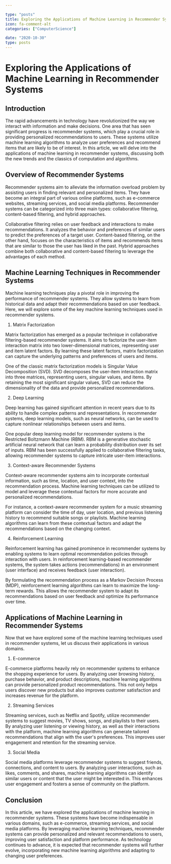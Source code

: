 ```yaml
---

type: "posts"
title: Exploring the Applications of Machine Learning in Recommender Systems
icon: fa-comment-alt
categories: ["ComputerScience"]

date: "2020-10-30"
type: posts
---
```





# Exploring the Applications of Machine Learning in Recommender Systems

## Introduction

The rapid advancements in technology have revolutionized the way we interact with information and make decisions. One area that has seen significant progress is recommender systems, which play a crucial role in providing personalized recommendations to users. These systems utilize machine learning algorithms to analyze user preferences and recommend items that are likely to be of interest. In this article, we will delve into the applications of machine learning in recommender systems, discussing both the new trends and the classics of computation and algorithms.

## Overview of Recommender Systems

Recommender systems aim to alleviate the information overload problem by assisting users in finding relevant and personalized items. They have become an integral part of various online platforms, such as e-commerce websites, streaming services, and social media platforms. Recommender systems can be categorized into three main types: collaborative filtering, content-based filtering, and hybrid approaches.

Collaborative filtering relies on user feedback and interactions to make recommendations. It analyzes the behavior and preferences of similar users to predict the preferences of a target user. Content-based filtering, on the other hand, focuses on the characteristics of items and recommends items that are similar to those the user has liked in the past. Hybrid approaches combine both collaborative and content-based filtering to leverage the advantages of each method.

## Machine Learning Techniques in Recommender Systems

Machine learning techniques play a pivotal role in improving the performance of recommender systems. They allow systems to learn from historical data and adapt their recommendations based on user feedback. Here, we will explore some of the key machine learning techniques used in recommender systems.

1. Matrix Factorization

Matrix factorization has emerged as a popular technique in collaborative filtering-based recommender systems. It aims to factorize the user-item interaction matrix into two lower-dimensional matrices, representing user and item latent factors. By learning these latent factors, matrix factorization can capture the underlying patterns and preferences of users and items.

One of the classic matrix factorization models is Singular Value Decomposition (SVD). SVD decomposes the user-item interaction matrix into three matrices, representing users, singular values, and items. By retaining the most significant singular values, SVD can reduce the dimensionality of the data and provide personalized recommendations.

2. Deep Learning

Deep learning has gained significant attention in recent years due to its ability to handle complex patterns and representations. In recommender systems, deep learning models, such as neural networks, can be used to capture nonlinear relationships between users and items.

One popular deep learning model for recommender systems is the Restricted Boltzmann Machine (RBM). RBM is a generative stochastic artificial neural network that can learn a probability distribution over its set of inputs. RBM has been successfully applied to collaborative filtering tasks, allowing recommender systems to capture intricate user-item interactions.

3. Context-aware Recommender Systems

Context-aware recommender systems aim to incorporate contextual information, such as time, location, and user context, into the recommendation process. Machine learning techniques can be utilized to model and leverage these contextual factors for more accurate and personalized recommendations.

For instance, a context-aware recommender system for a music streaming platform can consider the time of day, user location, and previous listening history to recommend suitable songs or playlists. Machine learning algorithms can learn from these contextual factors and adapt the recommendations based on the changing context.

4. Reinforcement Learning

Reinforcement learning has gained prominence in recommender systems by enabling systems to learn optimal recommendation policies through interaction with users. In reinforcement learning-based recommender systems, the system takes actions (recommendations) in an environment (user interface) and receives feedback (user interaction).

By formulating the recommendation process as a Markov Decision Process (MDP), reinforcement learning algorithms can learn to maximize the long-term rewards. This allows the recommender system to adapt its recommendations based on user feedback and optimize its performance over time.

## Applications of Machine Learning in Recommender Systems

Now that we have explored some of the machine learning techniques used in recommender systems, let us discuss their applications in various domains.

1. E-commerce

E-commerce platforms heavily rely on recommender systems to enhance the shopping experience for users. By analyzing user browsing history, purchase behavior, and product descriptions, machine learning algorithms can provide personalized product recommendations. This not only helps users discover new products but also improves customer satisfaction and increases revenue for the platform.

2. Streaming Services

Streaming services, such as Netflix and Spotify, utilize recommender systems to suggest movies, TV shows, songs, and playlists to their users. By analyzing user listening or viewing history, as well as their interactions with the platform, machine learning algorithms can generate tailored recommendations that align with the user's preferences. This improves user engagement and retention for the streaming service.

3. Social Media

Social media platforms leverage recommender systems to suggest friends, connections, and content to users. By analyzing user interactions, such as likes, comments, and shares, machine learning algorithms can identify similar users or content that the user might be interested in. This enhances user engagement and fosters a sense of community on the platform.

## Conclusion

In this article, we have explored the applications of machine learning in recommender systems. These systems have become indispensable in various domains, such as e-commerce, streaming services, and social media platforms. By leveraging machine learning techniques, recommender systems can provide personalized and relevant recommendations to users, improving user satisfaction and platform performance. As technology continues to advance, it is expected that recommender systems will further evolve, incorporating new machine learning algorithms and adapting to changing user preferences.